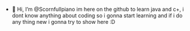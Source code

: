 - 👋 Hi, I’m @Scornfullpiano
im here on the github to learn java and c+, i dont know anything about coding so i gonna start learning and if i do any thing new i gonna try to show here :D
<!---
Scornfullpiano/Scornfullpiano is a ✨ special ✨ repository because its `README.md` (this file) appears on your GitHub profile.
You can click the Preview link to take a look at your changes.
--->
